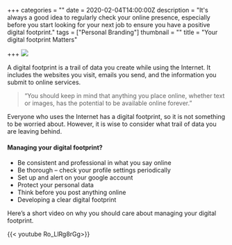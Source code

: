 +++
categories = ""
date = 2020-02-04T14:00:00Z
description = "It's always a good idea to regularly check your online presence, especially before you start looking for your next job to ensure you have a positive digital footprint."
tags = ["Personal Branding"]
thumbnail = ""
title = "Your digital footprint Matters"

+++
![](/uploads/sergey-zolkin-_UeY8aTI6d0-unsplash.jpg)

A digital footprint is a trail of data you create while using the Internet. It includes the websites you visit, emails you send, and the information you submit to online services.

> “You should keep in mind that anything you place online, whether text or images, has the potential to be available online forever.”

Everyone who uses the Internet has a digital footprint, so it is not something to be worried about. However, it is wise to consider what trail of data you are leaving behind.

#### Managing your digital footprint?

* Be consistent and professional in what you say online
* Be thorough – check your profile settings periodically
* Set up and alert on your google account 
* Protect your personal data 
* Think before you post anything online 
* Developing a clear digital footprint

Here’s a short video on why you should care about managing your digital footprint.

{{< youtube Ro_LlRg8rGg>}}